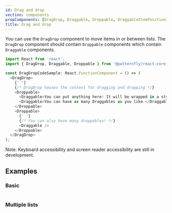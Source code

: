 ```yaml
---
id: Drag and drop
section: components
propComponents: [DragDrop, Draggable, Droppable, DraggableItemPosition]
title: Drag and drop
---
```


You can use the `DragDrop` component to move items in or between lists. The `DragDrop` component should contain `Droppable` components which contain `Draggable` components.

```ts noLive
import React from 'react';
import { DragDrop, Draggable, Droppable } from '@patternfly/react-core';

const DragDropCodeSample: React.FunctionComponent = () => (
  <DragDrop>
    {' '}
    {/* DragDrop houses the context for dragging and dropping */}
    <Droppable>
      <Draggable>You can put anything here! It will be wrapped in a styled div.</Draggable>
      <Draggable>You can have as many Draggables as you like.</Draggable>
    </Droppable>
    <Droppable>
      {' '}
      {/* You can also have many droppables! */}
      <Draggable />
    </Droppable>
  </DragDrop>
);
```

Note: Keyboard accessibility and screen reader accessibility are still in development.

## Examples

### Basic

```ts file="./DragDropBasic.tsx"

```

### Multiple lists

```ts file="./DragDropMultipleLists.tsx"

```
